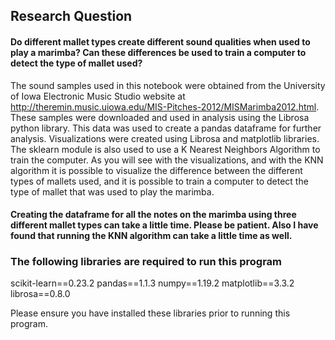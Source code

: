 ## Research Question

#### Do different mallet types create different sound qualities when used to play a marimba?  Can these differences be used to train a computer to detect the type of mallet used?


The sound samples used in this notebook were obtained from the University of Iowa Electronic Music Studio website at http://theremin.music.uiowa.edu/MIS-Pitches-2012/MISMarimba2012.html.  These samples were downloaded and used in analysis using the Librosa python library.  This data was used to create a pandas dataframe for further analysis.  Visualizations were created using Librosa and matplotlib libraries.  The sklearn module is also used to use a K Nearest Neighbors Algorithm to train the computer.  As you will see with the visualizations, and with the KNN algorithm it is possible to visualize the difference between the different types of mallets used, and it is possible to train a computer to detect the type of mallet that was used to play the marimba.


#### Creating the dataframe for all the notes on the marimba using three different mallet types can take a little time.  Please be patient.  Also I have found that running the KNN algorithm can take a little time as well.

### The following libraries are required to run this program
scikit-learn==0.23.2
pandas==1.1.3
numpy==1.19.2
matplotlib==3.3.2
librosa==0.8.0

Please ensure you have installed these libraries prior to running this program.